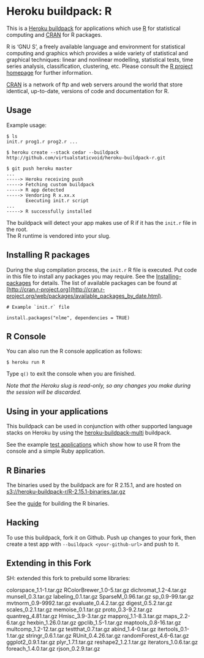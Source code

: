 # Heroku buildpack: R

This is a [Heroku buildpack](http://devcenter.heroku.com/articles/buildpacks) for applications which use 
[R](http://www.r-project.org/) for statistical computing and [CRAN](http://cran.r-project.org/) for R packages.

R is ‘GNU S’, a freely available language and environment for statistical computing and graphics which provides 
a wide variety of statistical and graphical techniques: linear and nonlinear modelling, statistical tests, time 
series analysis, classification, clustering, etc. Please consult 
the [R project homepage](http://www.r-project.org/) for further information.

[CRAN](http://cran.r-project.org/) is a network of ftp and web servers around the world that 
store identical, up-to-date, versions of code and documentation for R.

## Usage
Example usage:

```
$ ls
init.r prog1.r prog2.r ...

$ heroku create --stack cedar --buildpack http://github.com/virtualstaticvoid/heroku-buildpack-r.git

$ git push heroku master
...
-----> Heroku receiving push
-----> Fetching custom buildpack
-----> R app detected
-----> Vendoring R x.xx.x
       Executing init.r script
...
-----> R successfully installed
```

The buildpack will detect your app makes use of R if it has the `init.r` file in the root.  
The R runtime is vendored into your slug.

## Installing R packages 
During the slug compilation process, the `init.r` R file is executed. Put code in this file to install any packages you may require.
See the [Installing-packages](http://cran.r-project.org/doc/manuals/R-admin.html#Installing-packages) for details. The 
list of available packages can be found at [http://cran.r-project.org](http://cran.r-project.org/web/packages/available_packages_by_date.html).

```
# Example `init.r` file

install.packages("nlme", dependencies = TRUE)

```

## R Console
You can also run the R console application as follows:

```
$ heroku run R
```

Type `q()` to exit the console when you are finished. 

_Note that the Heroku slug is read-only, so any changes you make during the session will be discarded._

## Using in your applications
This buildpack can be used in conjunction with other supported language stacks on Heroku by 
using the [heroku-buildpack-multi](https://github.com/ddollar/heroku-buildpack-multi) buildpack.

See the example [test applications](heroku-buildpack-r/tree/master/test) which show how to use R from the console and a simple Ruby application.

## R Binaries
The binaries used by the buildpack are for R 2.15.1, and are hosted 
on [s3://heroku-buildpack-r/R-2.15.1-binaries.tar.gz](https://heroku-buildpack-r.s3.amazonaws.com/R-2.15.1-binaries.tar.gz)

See the [guide](heroku-buildpack-r/tree/master/support/README.md) for building the R binaries.

## Hacking
To use this buildpack, fork it on Github.  Push up changes to your fork, then create a test app 
with `--buildpack <your-github-url>` and push to it.

## Extending in this Fork

SH: extended this fork to prebuild some libraries:

colorspace_1.1-1.tar.gz
RColorBrewer_1.0-5.tar.gz
dichromat_1.2-4.tar.gz
munsell_0.3.tar.gz
labeling_0.1.tar.gz
SparseM_0.96.tar.gz
sp_0.9-99.tar.gz
mvtnorm_0.9-9992.tar.gz
evaluate_0.4.2.tar.gz
digest_0.5.2.tar.gz
scales_0.2.1.tar.gz
memoise_0.1.tar.gz
proto_0.3-9.2.tar.gz
quantreg_4.81.tar.gz
Hmisc_3.9-3.tar.gz
mapproj_1.1-8.3.tar.gz
maps_2.2-6.tar.gz
hexbin_1.26.0.tar.gz
gpclib_1.5-1.tar.gz
maptools_0.8-16.tar.gz
multcomp_1.2-12.tar.gz
testthat_0.7.tar.gz
abind_1.4-0.tar.gz
itertools_0.1-1.tar.gz
stringr_0.6.1.tar.gz
RUnit_0.4.26.tar.gz
randomForest_4.6-6.tar.gz
ggplot2_0.9.1.tar.gz
plyr_1.7.1.tar.gz
reshape2_1.2.1.tar.gz
iterators_1.0.6.tar.gz
foreach_1.4.0.tar.gz
rjson_0.2.9.tar.gz
